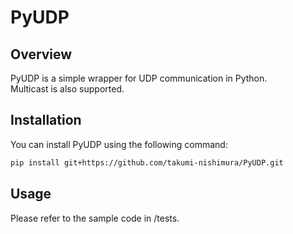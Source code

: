 # PyUDP

## Overview
PyUDP is a simple wrapper for UDP communication in Python.  
Multicast is also supported.

## Installation
You can install PyUDP using the following command:  

```bash
pip install git+https://github.com/takumi-nishimura/PyUDP.git
```

## Usage
Please refer to the sample code in /tests.
